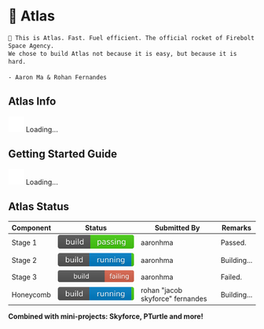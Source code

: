 # 🚀 Atlas
```
🚀 This is Atlas. Fast. Fuel efficient. The official rocket of Firebolt Space Agency.
We chose to build Atlas not because it is easy, but because it is hard.

- Aaron Ma & Rohan Fernandes
```

## Atlas Info
![Loading...](./svg/loader/material.svg) Loading...

## Getting Started Guide
![Loading...](./svg/loader/material.svg) Loading...

## Atlas Status
| Component    | Status           | Submitted By  |  Remarks  |
| ------------ |   -------------  | -----         | ----      |
| Stage 1      | ![Build Passing](./svg/build/passing.svg) | aaronhma | Passed. |
| Stage 2      | ![Build Running](./svg/build/running.svg)      |   aaronhma | Building... |
| Stage 3      | ![Build Failing](./svg/build/failing.svg)      |    aaronhma | Failed. |
| Honeycomb    | ![Build Running](./svg/build/running.svg) | rohan "jacob skyforce" fernandes | Building... |

**Combined with mini-projects: Skyforce, PTurtle and more!**
